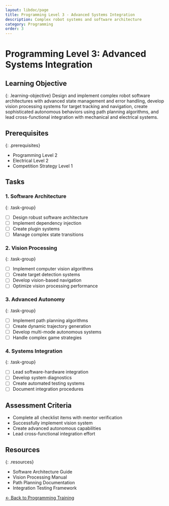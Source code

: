 ```yaml
---
layout: libdoc/page
title: Programming Level 3 - Advanced Systems Integration
description: Complex robot systems and software architecture
category: Programming
order: 3
---
```


# Programming Level 3: Advanced Systems Integration

## Learning Objective
{: .learning-objective}
Design and implement complex robot software architectures with advanced state management and error handling, develop vision processing systems for target tracking and navigation, create sophisticated autonomous behaviors using path planning algorithms, and lead cross-functional integration with mechanical and electrical systems.

## Prerequisites
{: .prerequisites}
- Programming Level 2
- Electrical Level 2
- Competition Strategy Level 1

## Tasks

### 1. Software Architecture
{: .task-group}
- [ ] Design robust software architecture
- [ ] Implement dependency injection
- [ ] Create plugin systems
- [ ] Manage complex state transitions

### 2. Vision Processing
{: .task-group}
- [ ] Implement computer vision algorithms
- [ ] Create target detection systems
- [ ] Develop vision-based navigation
- [ ] Optimize vision processing performance

### 3. Advanced Autonomy
{: .task-group}
- [ ] Implement path planning algorithms
- [ ] Create dynamic trajectory generation
- [ ] Develop multi-mode autonomous systems
- [ ] Handle complex game strategies

### 4. Systems Integration
{: .task-group}
- [ ] Lead software-hardware integration
- [ ] Develop system diagnostics
- [ ] Create automated testing systems
- [ ] Document integration procedures

## Assessment Criteria
- Complete all checklist items with mentor verification
- Successfully implement vision system
- Create advanced autonomous capabilities
- Lead cross-functional integration effort

## Resources
{: .resources}
- Software Architecture Guide
- Vision Processing Manual
- Path Planning Documentation
- Integration Testing Framework

[← Back to Programming Training](../)